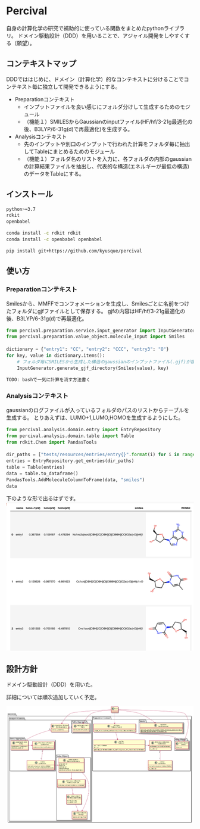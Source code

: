 Percival
========================

自身の計算化学の研究で補助的に使っている関数をまとめたpythonライブラリ。
ドメイン駆動設計（DDD）を用いることで、アジャイル開発をしやすくする（願望）。

## コンテキストマップ

DDDでははじめに、ドメイン（計算化学）的なコンテキストに分けることでコンテキスト毎に独立して開発できるようにする。

- Preparationコンテキスト
    - インプットファイルを良い感じにフォルダ分けして生成するためのモジュール
    - （機能１）SMILESからGaussianのinputファイル(HF/hf/3-21g最適化の後、B3LYP/6-31g(d)で再最適化)を生成する。
- Analysisコンテキスト
    - 先のインプットや別口のインプットで行われた計算をフォルダ毎に抽出してTableにまとめるためのモジュール
    - （機能１）フォルダ名のリストを入力に、各フォルダの内部のgaussianの計算結果ファイルを抽出し、代表的な構造(エネルギーが最低の構造)のデータをTableにする。
    
## インストール

```bash
python>=3.7
rdkit
openbabel
```

```bash
conda install -c rdkit rdkit
conda install -c openbabel openbabel
```

```bash
pip install git+https://github.com/kyusque/percival
```

## 使い方

### Preparationコンテキスト

Smilesから、MMFFでコンフォメーションを生成し、Smilesごとに名前をつけたフォルダにgjfファイルとして保存する。
gjfの内容はHF/hf/3-21g最適化の後、B3LYP/6-31g(d)で再最適化。

```python
from percival.preparation.service.input_generator import InputGenerator
from percival.preparation.value_object.molecule_input import Smiles

dictionary = {"entry1": "CC", "entry2": "CCC", "entry3": "O"}
for key, value in dictionary.items():
    # フォルダ毎にSMILESから生成した構造のgaussianのインプットファイル(.gjf)が複数個以上生成。
    InputGenerator.generate_gjf_directory(Smiles(value), key)

```

```bash
TODO: bashで一気に計算を流す方法書く
```

### Analysisコンテキスト

gaussianのログファイルが入っているフォルダのパスのリストからテーブルを生成する。
とりあえずは、LUMO+1,LUMO,HOMOを生成するようにした。

```python
from percival.analysis.domain.entry import EntryRepository
from percival.analysis.domain.table import Table
from rdkit.Chem import PandasTools

dir_paths = ["tests/resources/entries/entry{}".format(i) for i in range(1,4)]
entries = EntryRepository.get_entries(dir_paths)
table = Table(entries)
data = table.to_dataframe()
PandasTools.AddMoleculeColumnToFrame(data, "smiles")
data

```
下のような形で出るはずです。
![](analysis_image.png)


## 設計方針

ドメイン駆動設計（DDD）を用いた。

詳細については順次追加していく予定。

![](class.png)